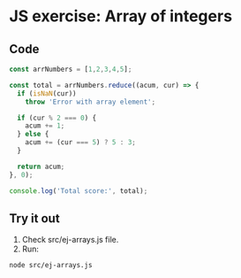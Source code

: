 # JS exercise: Array of integers

## Code
```js
const arrNumbers = [1,2,3,4,5];

const total = arrNumbers.reduce((acum, cur) => {
  if (isNaN(cur))
    throw 'Error with array element';

  if (cur % 2 === 0) {
    acum += 1;
  } else {
    acum += (cur === 5) ? 5 : 3;
  }

  return acum;
}, 0);

console.log('Total score:', total);
```

## Try it out
1. Check src/ej-arrays.js file.
2. Run:
```
node src/ej-arrays.js
```